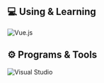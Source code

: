 <div align="left">

## :computer: Using & Learning

![Vue.js](https://img.shields.io/badge/python-%2335495e.svg?style=for-the-badge&logo=python&logoColor=%234FC08D)

## ⚙ Programs & Tools

![Visual Studio](https://img.shields.io/badge/Visual%20Studio-5C2D91.svg?style=for-the-badge&logo=visual-studio&logoColor=white)


 
